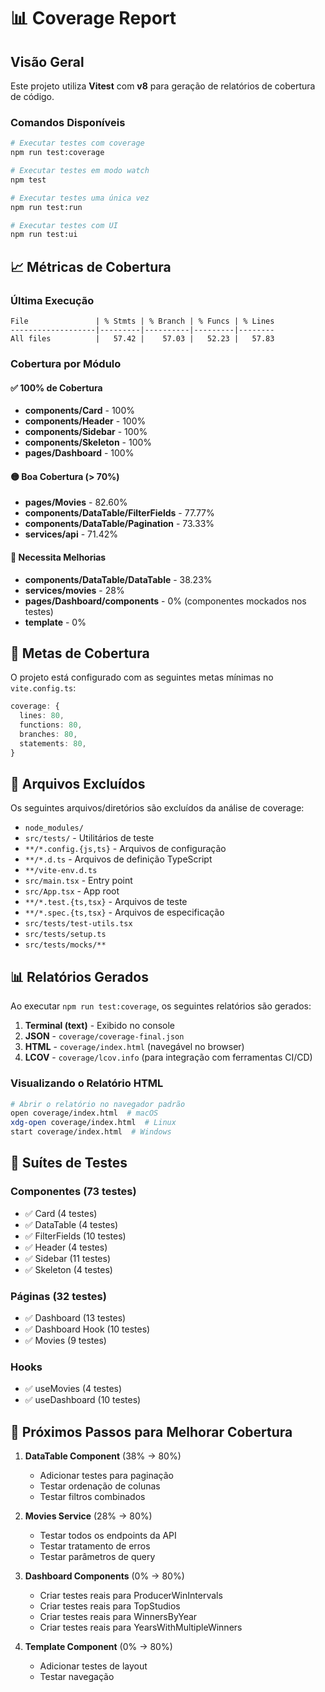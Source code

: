 # 📊 Coverage Report

## Visão Geral

Este projeto utiliza **Vitest** com **v8** para geração de relatórios de cobertura de código.

### Comandos Disponíveis

```bash
# Executar testes com coverage
npm run test:coverage

# Executar testes em modo watch
npm test

# Executar testes uma única vez
npm run test:run

# Executar testes com UI
npm run test:ui
```

## 📈 Métricas de Cobertura

### Última Execução

```
File               | % Stmts | % Branch | % Funcs | % Lines
-------------------|---------|----------|---------|--------
All files          |   57.42 |    57.03 |   52.23 |   57.83
```

### Cobertura por Módulo

#### ✅ 100% de Cobertura
- **components/Card** - 100%
- **components/Header** - 100%
- **components/Sidebar** - 100%
- **components/Skeleton** - 100%
- **pages/Dashboard** - 100%

#### 🟡 Boa Cobertura (> 70%)
- **pages/Movies** - 82.60%
- **components/DataTable/FilterFields** - 77.77%
- **components/DataTable/Pagination** - 73.33%
- **services/api** - 71.42%

#### 🔴 Necessita Melhorias
- **components/DataTable/DataTable** - 38.23%
- **services/movies** - 28%
- **pages/Dashboard/components** - 0% (componentes mockados nos testes)
- **template** - 0%

## 🎯 Metas de Cobertura

O projeto está configurado com as seguintes metas mínimas no `vite.config.ts`:

```typescript
coverage: {
  lines: 80,
  functions: 80,
  branches: 80,
  statements: 80,
}
```

## 📁 Arquivos Excluídos

Os seguintes arquivos/diretórios são excluídos da análise de coverage:

- `node_modules/`
- `src/tests/` - Utilitários de teste
- `**/*.config.{js,ts}` - Arquivos de configuração
- `**/*.d.ts` - Arquivos de definição TypeScript
- `**/vite-env.d.ts`
- `src/main.tsx` - Entry point
- `src/App.tsx` - App root
- `**/*.test.{ts,tsx}` - Arquivos de teste
- `**/*.spec.{ts,tsx}` - Arquivos de especificação
- `src/tests/test-utils.tsx`
- `src/tests/setup.ts`
- `src/tests/mocks/**`

## 📊 Relatórios Gerados

Ao executar `npm run test:coverage`, os seguintes relatórios são gerados:

1. **Terminal (text)** - Exibido no console
2. **JSON** - `coverage/coverage-final.json`
3. **HTML** - `coverage/index.html` (navegável no browser)
4. **LCOV** - `coverage/lcov.info` (para integração com ferramentas CI/CD)

### Visualizando o Relatório HTML

```bash
# Abrir o relatório no navegador padrão
open coverage/index.html  # macOS
xdg-open coverage/index.html  # Linux
start coverage/index.html  # Windows
```

## 🧪 Suítes de Testes

### Componentes (73 testes)
- ✅ Card (4 testes)
- ✅ DataTable (4 testes)
- ✅ FilterFields (10 testes)
- ✅ Header (4 testes)
- ✅ Sidebar (11 testes)
- ✅ Skeleton (4 testes)

### Páginas (32 testes)
- ✅ Dashboard (13 testes)
- ✅ Dashboard Hook (10 testes)
- ✅ Movies (9 testes)

### Hooks
- ✅ useMovies (4 testes)
- ✅ useDashboard (10 testes)

## 🚀 Próximos Passos para Melhorar Cobertura

1. **DataTable Component** (38% → 80%)
   - Adicionar testes para paginação
   - Testar ordenação de colunas
   - Testar filtros combinados

2. **Movies Service** (28% → 80%)
   - Testar todos os endpoints da API
   - Testar tratamento de erros
   - Testar parâmetros de query

3. **Dashboard Components** (0% → 80%)
   - Criar testes reais para ProducerWinIntervals
   - Criar testes reais para TopStudios
   - Criar testes reais para WinnersByYear
   - Criar testes reais para YearsWithMultipleWinners

4. **Template Component** (0% → 80%)
   - Adicionar testes de layout
   - Testar navegação


